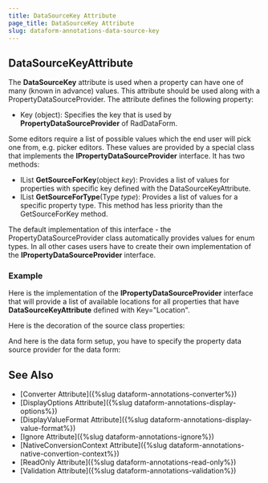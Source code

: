 ```yaml
---
title: DataSourceKey Attribute
page_title: DataSourceKey Attribute
slug: dataform-annotations-data-source-key
---
```


## DataSourceKeyAttribute

The **DataSourceKey** attribute is used when a property can have one of many (known in advance) values. This attribute should be used along with a PropertyDataSourceProvider. The attribute defines the following property:

- Key (object): Specifies the key that is used by **PropertyDataSourceProvider** of RadDataForm.

Some editors require a list of possible values which the end user will pick one from, e.g. picker editors. These values are provided by a special class that implements the **IPropertyDataSourceProvider** interface. It has two methods:

-  IList **GetSourceForKey**(object *key*): Provides a list of values for properties with specific key defined with the DataSourceKeyAttribute. 
-  IList **GetSourceForType**(Type *type*): Provides a list of values for a specific property type. This method has less priority than the GetSourceForKey method. 

The default implementation of this interface - the PropertyDataSourceProvider class automatically provides values for enum types. In all other cases users have to create their own implementation of the **IPropertyDataSourceProvider** interface.

### Example

Here is the implementation of the **IPropertyDataSourceProvider** interface that will provide a list of available locations for all properties that have **DataSourceKeyAttribute** defined with Key="Location".

<snippet id='dataform-dataannotations-datasourcekey-locationprovider'/>

Here is the decoration of the source class properties:

<snippet id='dataform-dataannotations-datasourcekey-source'/>
 
And here is the data form setup, you have to specify the property data source provider for the data form:

<snippet id='dataform-dataannotations-datasourcekey-form'/>
			
## See Also

- [Converter Attribute]({%slug dataform-annotations-converter%})
- [DisplayOptions Attribute]({%slug dataform-annotations-display-options%})
- [DisplayValueFormat Attribute]({%slug dataform-annotations-display-value-format%})
- [Ignore Attribute]({%slug dataform-annotations-ignore%})
- [NativeConversionContext Attribute]({%slug dataform-annotations-native-convertion-context%})
- [ReadOnly Attribute]({%slug dataform-annotations-read-only%})
- [Validation Attribute]({%slug dataform-annotations-validation%})